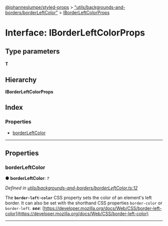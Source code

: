 [@johanneslumpe/styled-props](../README.md) > ["utils/backgrounds-and-borders/borderLeftColor"](../modules/_utils_backgrounds_and_borders_borderleftcolor_.md) > [IBorderLeftColorProps](../interfaces/_utils_backgrounds_and_borders_borderleftcolor_.iborderleftcolorprops.md)

# Interface: IBorderLeftColorProps

## Type parameters
#### T 
## Hierarchy

**IBorderLeftColorProps**

## Index

### Properties

* [borderLeftColor](_utils_backgrounds_and_borders_borderleftcolor_.iborderleftcolorprops.md#borderleftcolor)

---

## Properties

<a id="borderleftcolor"></a>

###  borderLeftColor

**● borderLeftColor**: *`T`*

*Defined in [utils/backgrounds-and-borders/borderLeftColor.ts:12](https://github.com/johanneslumpe/styled-props/blob/3abf398/src/utils/backgrounds-and-borders/borderLeftColor.ts#L12)*

The **`border-left-color`** CSS property sets the color of an element's left border. It can also be set with the shorthand CSS properties `border-color` or `border-left`.
*__see__*: [https://developer.mozilla.org/docs/Web/CSS/border-left-color](https://developer.mozilla.org/docs/Web/CSS/border-left-color)

___

